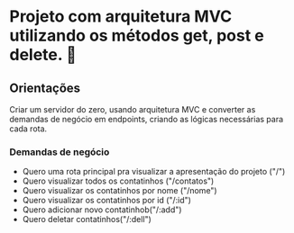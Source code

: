 # Projeto com arquitetura MVC utilizando os métodos get, post e delete. 🚀

## Orientações

Criar um servidor do zero, usando arquitetura MVC e converter as demandas de negócio em endpoints, criando as lógicas necessárias para cada rota.

### Demandas de negócio

- Quero uma rota principal pra visualizar a apresentação do projeto ("/")
- Quero visualizar todos os contatinhos ("/contatos")
- Quero visualizar os contatinhos por nome ("/nome")
- Quero visualizar os contatinhos por id ("/:id")
- Quero adicionar novo contatinhob("/:add")
- Quero deletar contatinhos("/:dell")
